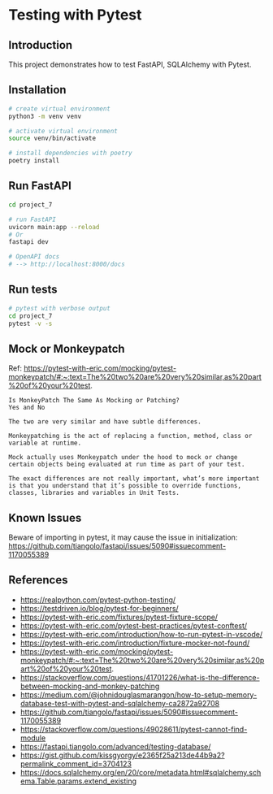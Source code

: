# Testing with Pytest

## Introduction

This project demonstrates how to test FastAPI, SQLAlchemy with Pytest.

## Installation

```bash
# create virtual environment
python3 -m venv venv

# activate virtual environment
source venv/bin/activate

# install dependencies with poetry
poetry install

```

## Run FastAPI

```bash
cd project_7

# run FastAPI
uvicorn main:app --reload
# Or
fastapi dev 

# OpenAPI docs
# --> http://localhost:8000/docs

```



## Run tests

```bash
# pytest with verbose output
cd project_7
pytest -v -s
```


## Mock or Monkeypatch
Ref: https://pytest-with-eric.com/mocking/pytest-monkeypatch/#:~:text=The%20two%20are%20very%20similar,as%20part%20of%20your%20test.

```text
Is MonkeyPatch The Same As Mocking or Patching?
Yes and No 

The two are very similar and have subtle differences.

Monkeypatching is the act of replacing a function, method, class or variable at runtime.

Mock actually uses Monkeypatch under the hood to mock or change certain objects being evaluated at run time as part of your test.

The exact differences are not really important, what’s more important is that you understand that it’s possible to override functions, classes, libraries and variables in Unit Tests.
```



## Known Issues


Beware of importing in pytest, it may cause the issue in initialization: https://github.com/tiangolo/fastapi/issues/5090#issuecomment-1170055389

## References

- https://realpython.com/pytest-python-testing/
- https://testdriven.io/blog/pytest-for-beginners/
- https://pytest-with-eric.com/fixtures/pytest-fixture-scope/
- https://pytest-with-eric.com/pytest-best-practices/pytest-conftest/
- https://pytest-with-eric.com/introduction/how-to-run-pytest-in-vscode/
- https://pytest-with-eric.com/introduction/fixture-mocker-not-found/
- https://pytest-with-eric.com/mocking/pytest-monkeypatch/#:~:text=The%20two%20are%20very%20similar,as%20part%20of%20your%20test.
- https://stackoverflow.com/questions/41701226/what-is-the-difference-between-mocking-and-monkey-patching
- https://medium.com/@johnidouglasmarangon/how-to-setup-memory-database-test-with-pytest-and-sqlalchemy-ca2872a92708
- https://github.com/tiangolo/fastapi/issues/5090#issuecomment-1170055389
- https://stackoverflow.com/questions/49028611/pytest-cannot-find-module
- https://fastapi.tiangolo.com/advanced/testing-database/
- https://gist.github.com/kissgyorgy/e2365f25a213de44b9a2?permalink_comment_id=3704123
- https://docs.sqlalchemy.org/en/20/core/metadata.html#sqlalchemy.schema.Table.params.extend_existing
